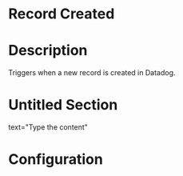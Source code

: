 ﻿# Record Created

# Description

Triggers when a new record is created in Datadog.

# Untitled Section

text="Type the content"

# Configuration
